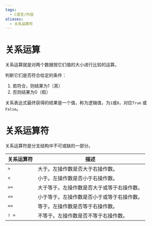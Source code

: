 ```yaml
---
tags:
  - C语言/内容
aliases:
  - 关系运算符
---
```

# 关系运算

关系运算就是对两个数据按它们值的大小进行比较的运算。

 判断它们是否符合给定的条件：
 1.  若符合，则结果为1（真）
 2.  否则结果为0（假）

关系表达式最终获得的结果是一个值，称为逻辑值，为`1`或`0`，对应`True` 或 `False`。
 
# 关系运算符

关系运算符是分支结构中不可或缺的一部分。

 | 关系运算符 | 描述                                       |
 | ---------- | ------------------------------------------ |
 | `>`        | 大于。左操作数是否大于右操作数。           |
 | `<`        | 小于。左操作数是否小于右操作数。           |
 | `>=`       | 大于等于。左操作数是否大于或等于右操作数。 |
 | `<=`       | 小于等于。左操作数是否小于或等于右操作数。 |
 | `==`       | 等于。左操作数是否等于右操作数。           |
 | `! =`      | 不等于。左操作数是否不等于右操作数。       |
